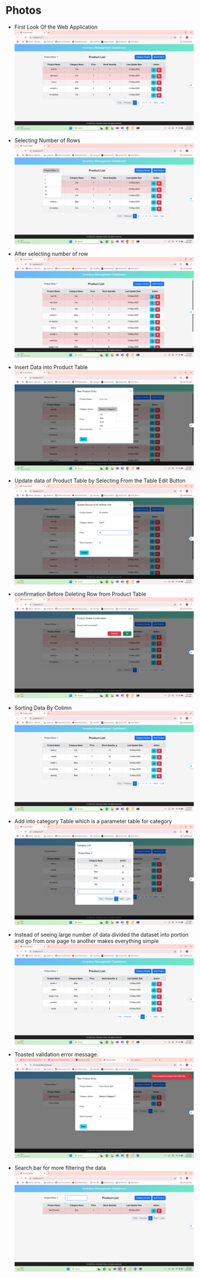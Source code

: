 
# Photos
- First Look Of the Web Application
![1](https://github.com/MonaemKhan/NewVisionSolutionPracticeProject/blob/main/Image%20Screen%20Short/1.%20First%20Look.png)

- Selecting Number of Rows
![2](https://github.com/MonaemKhan/NewVisionSolutionPracticeProject/blob/main/Image%20Screen%20Short/2.%20Option%20of%20How%20Many%20row%20want%20to%20see.png)

- After selecting number of row
![3](https://github.com/MonaemKhan/NewVisionSolutionPracticeProject/blob/main/Image%20Screen%20Short/3.%20After%20Selecting%20The%20Row%20Number.png)

- Insert Data into Product Table
![4](https://github.com/MonaemKhan/NewVisionSolutionPracticeProject/blob/main/Image%20Screen%20Short/4.%20Insert%20Data%20Into%20Primary%20Table.png)

- Update data of Product Table by Selecting From the Table Edit Button
![5](https://github.com/MonaemKhan/NewVisionSolutionPracticeProject/blob/main/Image%20Screen%20Short/5.%20Update%20Data%20of%20Primary%20Table.png)

- confirmation Before Deleting Row from Product Table
![6](https://github.com/MonaemKhan/NewVisionSolutionPracticeProject/blob/main/Image%20Screen%20Short/6.%20Confirmation%20on%20Roew%20Delete.png)

- Sorting Data By Colimn
![7](https://github.com/MonaemKhan/NewVisionSolutionPracticeProject/blob/main/Image%20Screen%20Short/7.%20Sorting%20Column.png)

- Add into category Table which is a parameter table for category
![8](https://github.com/MonaemKhan/NewVisionSolutionPracticeProject/blob/main/Image%20Screen%20Short/8.%20Add%20Category.png)

- Instead of seeing large number of data divided the dataset into portion and go from one page to another makes everything simple
![9](https://github.com/MonaemKhan/NewVisionSolutionPracticeProject/blob/main/Image%20Screen%20Short/9.%20Pagination.png)

- Toasted validation error message.
![10](https://github.com/MonaemKhan/NewVisionSolutionPracticeProject/blob/main/Image%20Screen%20Short/10.%20Toasted%20Error%20Msessage.png)

- Search bar for more filtering the data
![11](https://github.com/MonaemKhan/NewVisionSolutionPracticeProject/blob/main/Image%20Screen%20Short/11.%20Search%20for%20Filtering%20Data.png)
